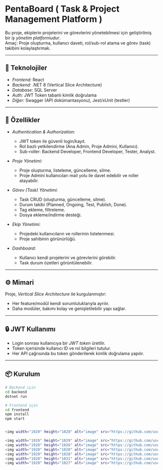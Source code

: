 # PentaBoard ( Task & Project Management Platform )

Bu proje, ekiplerin projelerini ve görevlerini yönetebilmesi için geliştirilmiş bir *iş yönetim platformudur*.  
Amaç: Proje oluşturma, kullanıcı daveti, rol/sub-rol atama ve görev (task) takibini kolaylaştırmak.

---

## 🚀 Teknolojiler
- *Frontend:* React  
- *Backend:* .NET 8 (Vertical Slice Architecture)  
- *Database:* SQL Server  
- *Auth:* JWT Token tabanlı kimlik doğrulama  
- *Diğer:* Swagger (API dokümantasyonu), Jest/xUnit (testler)

---

## 🔑 Özellikler
- *Authentication & Authorization:*  
  - JWT token ile güvenli login/kayıt.  
  - Rol bazlı yetkilendirme (Ana Admin, Proje Admini, Kullanıcı).  
  - Sub-roller: Backend Developer, Frontend Developer, Tester, Analyst.  

- *Proje Yönetimi:*  
  - Proje oluşturma, listeleme, güncelleme, silme.  
  - Proje Admini kullanıcıları  mail yolu ile davet edebilir ve roller atayabilir.  

- *Görev (Task) Yönetimi:*  
  - Task CRUD (oluşturma, güncelleme, silme).  
  - Durum takibi (Planned, Ongoing, Test, Publish, Done).  
  - Tag ekleme, filtreleme.  
  - Dosya ekleme/indirme desteği.  

- *Ekip Yönetimi:*  
  - Projedeki kullanıcıların ve rollerinin listelenmesi.  
  - Proje sahibinin görünürlüğü.  

- *Dashboard:*  
  - Kullanıcı kendi projelerini ve görevlerini görebilir.  
  - Task durum özetleri görüntülenebilir.  

---

## ⚙ Mimari
Proje, *Vertical Slice Architecture* ile kurgulanmıştır:  
- Her feature/modül kendi sorumluluklarıyla ayrılır.  
- Daha modüler, bakımı kolay ve genişletilebilir yapı sağlar.  

---

## 🔒 JWT Kullanımı
- Login sonrası kullanıcıya bir *JWT token* üretilir.  
- Token içerisinde kullanıcı ID ve rol bilgileri tutulur.  
- Her API çağrısında bu token gönderilerek kimlik doğrulama yapılır.  

---

## 📦 Kurulum
```bash
# Backend için
cd backend
dotnet run

# Frontend için
cd frontend
npm install
npm start


<img width="1920" height="1028" alt="image" src="https://github.com/user-attachments/assets/cf2af8eb-9ebf-42e8-a57b-070c872d1f75" />

<img width="1920" height="1029" alt="image" src="https://github.com/user-attachments/assets/4feb21e0-af46-4341-a40a-f2435db475ea" />
<img width="1920" height="1026" alt="image" src="https://github.com/user-attachments/assets/12b11b80-0730-42eb-a065-f1560575a0fe" />
<img width="1920" height="1028" alt="image" src="https://github.com/user-attachments/assets/967d3f29-b8aa-4729-8bb4-40a3544b50bc" />
<img width="1920" height="1028" alt="image" src="https://github.com/user-attachments/assets/371569a7-6945-4a9a-84cb-6e91d0fadd1e" />
<img width="1920" height="1031" alt="image" src="https://github.com/user-attachments/assets/c8d49109-80b1-4860-ba09-12d6edb9036a" />
<img width="1920" height="1027" alt="image" src="https://github.com/user-attachments/assets/7e32a804-ff0b-42cf-b671-cf341b927ee8" />









